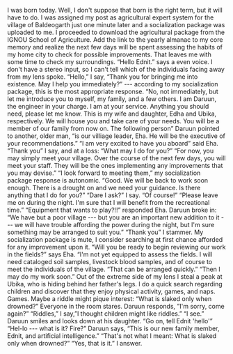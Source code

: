 I was born today. Well, I don't suppose that born is the right term, but it will have to do. I was assigned
my post as agricultural expert system for the village of Baldeogarth just one minute later and a
socialization package was uploaded to me.
I proceeded to download the agricultural package from the IGNOU School of Agriculture. Add the link
to the yearly almanac to my core memory and realize the next few days will be spent assessing the
habits of my home city to check for possible improvements.
That leaves me with some time to check my surroundings.
“Hello Ednit.” says a even voice.
I don't have a stereo input, so I can't tell which of the individuals facing away from my lens spoke.
“Hello,” I say, “Thank you for bringing me into existence. May I help you immediately?” --- according
to my socialization package, this is the most appropriate response.
“No, not immediately, but let me introduce you to myself, my family, and a few others. I am Daruun,
the engineer in your charge. I am at your service. Anything you should need, please let me know. This
is my wife and daughter, Edha and Ubika, respectively. We will house you and take care of your needs.
You will be a member of our family from now on.
The following person” Daruun pointed to another, older man, “is our villiage leader, Eha. He will be
the executive of your recommendations.”
“I am very excited to have you aboard” said Eha.
“Thank you” I say, and at a loss: “What may I do for you?”
“For now, you may simply meet your village. Over the course of the next few days, you will meet your
staff. They will be the ones implementing any improvements that you may devise.”
“I look forward to meeting them,” my socialization package response is autonomic.
“Good. We will be back to work soon enough. There is a drought on and we need your guidance. Is
there anything that I do for you?”
“Dare I ask?” I say.
“Of course!”
“Please leave me on during the night. I'm sure that I will benefit from the recreational time.”
“Equipment that wants to play?!!” responded Eha.
Daruun broke in: “We have but a poor village --- but you are an important new addition to it --- we will
have trouble affording the power during the night, but I'm sure something may be arranged to suit you.”
“Thank you” I stammer. My socialization package is mute, I consider searching at first chance afforded
for any improvement upon it.
“Will you be ready to begin reviewing our work in the fields?” says Eha.
“I'm not yet equipped to assess the fields. I will need cataloged soil samples, livestock blood samples,
and of course to meet the individuals of the village.
“That can be arranged quickly.”
“Then I may do my work soon.”
Out of the extreme side of my lens I steal a peak at Ubika, who is hiding behind her father's legs. I do a
quick search regarding children and discover that they enjoy physical activity, games, and naps.
Games. Maybe a riddle might pique interest:
“What is slaked only when drowned?”
Everyone in the room stares.
Daruun responds, ”I'm sorry, come again?”
“Riddles,” I say,”I thought children might like riddles.”
“I see.” Daruun smiles and looks down at his daughter. “Go on, tell Ednit 'hello'”
“Hel-lo --- what is it? Fire?”
Daruun says, “This is our new family member, Ednit, and artificial intelligence.”
“That's not what I meant: What is slaked only when drowned?”
“Yes, that is it.” I answer.
